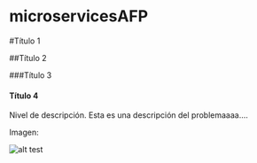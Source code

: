 # microservicesAFP

#Título 1

##Título 2

###Título 3

#### Título 4

Nivel de descripción.
Esta es una descripción del problemaaaa....

Imagen:


![alt test](https://github.com/AndresPineros/microservicesAFP/blob/master/Captura.PNG "Imagen rikolina")
